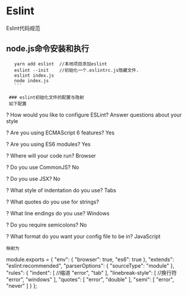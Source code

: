 # Eslint
Eslint代码规范

## node.js命令安装和执行
```cnpm install -g eslint  //全局安装eslint
   yarn add eslint  //本地项目添加eslint
   eslint --init    //初始化一个.eslintrc.js隐藏文件.
   eslint index.js
   node index.js
   ```
   
 ### eslint初始化文件的配置与隐射
 如下配置
 ```
? How would you like to configure ESLint? Answer questions about your style

? Are you using ECMAScript 6 features? Yes

? Are you using ES6 modules? Yes

? Where will your code run? Browser

? Do you use CommonJS? No

? Do you use JSX? No

? What style of indentation do you use? Tabs

? What quotes do you use for strings? 

? What line endings do you use? Windows

? Do you require semicolons? No

? What format do you want your config file to be in? JavaScript
```
映射为
```
module.exports = {
    "env": {
        "browser": true,
        "es6": true
    },
    "extends": "eslint:recommended",
    "parserOptions": {
        "sourceType": "module"
    },
    "rules": {
        "indent": [  //缩进
            "error",
            "tab"
        ],
        "linebreak-style": [ //换行符
            "error",
            "windows"
        ],
        "quotes": [
            "error",
            "double"
        ],
        "semi": [
            "error",
            "never"
        ]
    }
};
```




   
